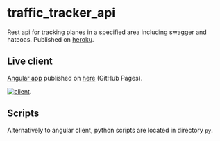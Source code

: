 # traffic_tracker_api

Rest api for tracking planes in a specified area including swagger and hateoas. Published on [heroku](https://traffic-tracker.herokuapp.com/swagger-ui.html).

## Live client

[Angular app](https://github.com/j-o-e-d-o-e/traffic-tracker) published on [here](https://j-o-e-d-o-e.github.io/traffic-tracker/planes) (GitHub Pages).

[![client](https://user-images.githubusercontent.com/26798159/65524223-bd890600-deed-11e9-8b39-dc82cec949c2.png)](https://j-o-e-d-o-e.github.io/traffic-tracker/planes).

## Scripts

Alternatively to angular client, python scripts are located in directory `py`.
